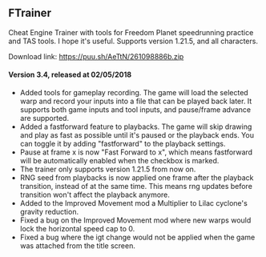 ## FTrainer
Cheat Engine Trainer with tools for Freedom Planet speedrunning practice and TAS tools. I hope it's useful.
Supports version 1.21.5, and all characters.

Download link: https://puu.sh/AeTtN/261098886b.zip

#### Version 3.4, released at 02/05/2018

- Added tools for gameplay recording. The game will load the selected warp and record your inputs into a file that can be played back later.
It supports both game inputs and tool inputs, and pause/frame advance are supported.
- Added a fastforward feature to playbacks. The game will skip drawing and play as fast as possible until it's paused or the playback ends.
You can toggle it by adding "fastforward" to the playback settings.
- Pause at frame x is now "Fast Forward to x", which means fastforward will be automatically enabled when the checkbox is marked.
- The trainer only supports version 1.21.5 from now on.
- RNG seed from playbacks is now applied one frame after the playback transition, instead of at the same time.
This means rng updates before transition won't affect the playback anymore.
- Added to the Improved Movement mod a Multiplier to Lilac cyclone's gravity reduction.
- Fixed a bug on the Improved Movement mod where new warps would lock the horizontal speed cap to 0.
- Fixed a bug where the igt change would not be applied when the game was attached from the title screen.
